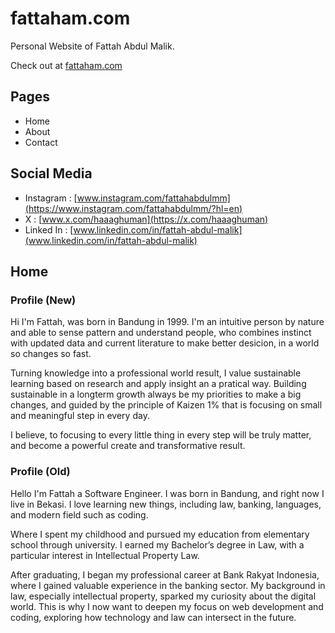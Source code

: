 # fattaham.com

Personal Website of Fattah Abdul Malik.

Check out at [fattaham.com](https://fattaham.com)

## Pages

- Home
- About
- Contact

## Social Media

- Instagram : [www.instagram.com/fattahabdulmm](https://www.instagram.com/fattahabdulmm/?hl=en)
- X : [www.x.com/haaaghuman](https://x.com/haaaghuman)
- Linked In : [www.linkedin.com/in/fattah-abdul-malik](www.linkedin.com/in/fattah-abdul-malik)

## Home

### Profile (New)

Hi I'm Fattah, was born in Bandung in 1999. I'm an intuitive person by nature and able to sense pattern and understand people, who combines instinct with updated data and current literature to make better desicion, in a world so changes so fast.

Turning knowledge into a professional world result, I value sustainable learning based on research and apply insight an a pratical way. Building sustainable in a longterm growth always be my priorities to make a big changes, and guided by the principle of Kaizen 1% that is focusing on small and meaningful step in every day.

I believe, to focusing to every little thing in every step will be truly matter, and become a powerful create and transformative result.

### Profile (Old)

Hello I'm Fattah a Software Engineer. I was born in Bandung, and right now I live in Bekasi. I love learning new things, including law, banking, languages, and modern field such as coding.

Where I spent my childhood and pursued my education from elementary school through university. I earned my Bachelor’s degree in Law, with a particular interest in Intellectual Property Law.

After graduating, I began my professional career at Bank Rakyat Indonesia, where I gained valuable experience in the banking sector. My background in law, especially intellectual property, sparked my curiosity about the digital world. This is why I now want to deepen my focus on web development and coding, exploring how technology and law can intersect in the future.

